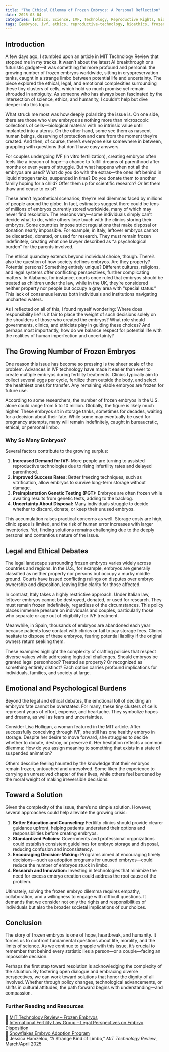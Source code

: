 ```yaml
---
title: "The Ethical Dilemma of Frozen Embryos: A Personal Reflection"
date: 2025-03-04
categories: [Ethics, Science, IVF, Technology, Reproductive Rights, Bioethics]
tags: [embryos, ivf, ethics, reproductive-technology, bioethics, frozen-embryos, science-and-society]
---
```


## Introduction
A few days ago, I stumbled upon an article in MIT Technology Review that stopped me in my tracks. It wasn’t about the latest AI breakthrough or a futuristic gadget—it was something far more profound and personal: the growing number of frozen embryos worldwide, sitting in cryopreservation tanks, caught in a strange limbo between potential life and uncertainty. The piece explored the ethical, legal, and emotional complexities surrounding these tiny clusters of cells, which hold so much promise yet remain shrouded in ambiguity. As someone who has always been fascinated by the intersection of science, ethics, and humanity, I couldn’t help but dive deeper into this topic.

What struck me most was how deeply polarizing the issue is. On one side, there are those who view embryos as nothing more than microscopic collections of cells—biological material with no intrinsic value until implanted into a uterus. On the other hand, some see them as nascent human beings, deserving of protection and care from the moment they’re created. And then, of course, there’s everyone else somewhere in between, grappling with questions that don’t have easy answers.

For couples undergoing IVF (in vitro fertilization), creating embryos often feels like a beacon of hope—a chance to fulfill dreams of parenthood after months or even years of struggle. But what happens when not all the embryos are used? What do you do with the extras—the ones left behind in liquid nitrogen tanks, suspended in time? Do you donate them to another family hoping for a child? Offer them up for scientific research? Or let them thaw and cease to exist?

These aren’t hypothetical scenarios; they’re real dilemmas faced by millions of people around the globe. In fact, estimates suggest there could be tens of millions of embryos currently stored worldwide, many of which may never find resolution. The reasons vary—some individuals simply can’t decide what to do, while others lose touch with the clinics storing their embryos. Some countries impose strict regulations that make disposal or donation nearly impossible. For example, in Italy, leftover embryos cannot be discarded, donated, or used for research. They must remain frozen indefinitely, creating what one lawyer described as “a psychological burden” for the parents involved.

The ethical quandary extends beyond individual choice, though. There’s also the question of how society defines embryos. Are they property? Potential persons? Something entirely unique? Different cultures, religions, and legal systems offer conflicting perspectives, further complicating matters. In Alabama, for instance, courts once ruled that embryos should be treated as children under the law, while in the UK, they’re considered neither property nor people but occupy a gray area with “special status.” This lack of consensus leaves both individuals and institutions navigating uncharted waters.

As I reflected on all of this, I found myself wondering: Where does responsibility lie? Is it fair to place the weight of such decisions solely on the shoulders of those who created the embryos? What role should governments, clinics, and ethicists play in guiding these choices? And perhaps most importantly, how do we balance respect for potential life with the realities of human imperfection and uncertainty?

## The Growing Number of Frozen Embryos
One reason this issue has become so pressing is the sheer scale of the problem. Advances in IVF technology have made it easier than ever to create multiple embryos during fertility treatments. Clinics typically aim to collect several eggs per cycle, fertilize them outside the body, and select the healthiest ones for transfer. Any remaining viable embryos are frozen for future use. 

According to some researchers, the number of frozen embryos in the U.S. alone could range from 5 to 10 million. Globally, the figure is likely much higher. These embryos sit in storage tanks, sometimes for decades, waiting for a decision about their fate. While some may eventually be used for pregnancy attempts, many will remain indefinitely, caught in bureaucratic, ethical, or personal limbo.

### Why So Many Embryos?
Several factors contribute to the growing surplus:
1. **Increased Demand for IVF:** More people are turning to assisted reproductive technologies due to rising infertility rates and delayed parenthood.
2. **Improved Success Rates:** Better freezing techniques, such as vitrification, allow embryos to survive long-term storage without damage.
3. **Preimplantation Genetic Testing (PGT):** Embryos are often frozen while awaiting results from genetic tests, adding to the backlog.
4. **Uncertainty About Disposal:** Many individuals struggle to decide whether to discard, donate, or keep their unused embryos.

This accumulation raises practical concerns as well. Storage costs are high, clinic space is limited, and the risk of human error increases with larger inventories. Yet, finding solutions remains challenging due to the deeply personal and contentious nature of the issue.

## Legal and Ethical Debates
The legal landscape surrounding frozen embryos varies widely across countries and regions. In the U.S., for example, embryos are generally classified as neither property nor persons but occupy a murky middle ground. Courts have issued conflicting rulings on disputes over embryo ownership and disposition, leaving little clarity for those affected.

In contrast, Italy takes a highly restrictive approach. Under Italian law, leftover embryos cannot be destroyed, donated, or used for research. They must remain frozen indefinitely, regardless of the circumstances. This policy places immense pressure on individuals and couples, particularly those who separate or age out of eligibility for IVF treatment.

Meanwhile, in Spain, thousands of embryos are abandoned each year because patients lose contact with clinics or fail to pay storage fees. Clinics hesitate to dispose of these embryos, fearing potential liability if the original owners return seeking them.

These examples highlight the complexity of crafting policies that respect diverse values while addressing logistical challenges. Should embryos be granted legal personhood? Treated as property? Or recognized as something entirely distinct? Each option carries profound implications for individuals, families, and society at large.

## Emotional and Psychological Burdens
Beyond the legal and ethical debates, the emotional toll of deciding an embryo’s fate cannot be overstated. For many, these tiny clusters of cells represent years of effort, expense, and heartache. They symbolize hopes and dreams, as well as fears and uncertainties.

Consider Lisa Holligan, a woman featured in the MIT article. After successfully conceiving through IVF, she still has one healthy embryo in storage. Despite her desire to move forward, she struggles to decide whether to donate, destroy, or preserve it. Her hesitation reflects a common dilemma: How do you assign meaning to something that exists in a state of suspended animation?

Others describe feeling haunted by the knowledge that their embryos remain frozen, untouched and unresolved. Some liken the experience to carrying an unresolved chapter of their lives, while others feel burdened by the moral weight of making irreversible decisions.

## Toward a Solution
Given the complexity of the issue, there’s no simple solution. However, several approaches could help alleviate the growing crisis:

1. **Better Education and Counseling:** Fertility clinics should provide clearer guidance upfront, helping patients understand their options and responsibilities before creating embryos.
2. **Standardized Policies:** Governments and professional organizations could establish consistent guidelines for embryo storage and disposal, reducing confusion and inconsistency.
3. **Encouraging Decision-Making:** Programs aimed at encouraging timely decisions—such as adoption programs for unused embryos—could reduce the number of embryos stuck in limbo.
4. **Research and Innovation:** Investing in technologies that minimize the need for excess embryo creation could address the root cause of the problem.

Ultimately, solving the frozen embryo dilemma requires empathy, collaboration, and a willingness to engage with difficult questions. It demands that we consider not only the rights and responsibilities of individuals but also the broader societal implications of our choices.

## Conclusion
The story of frozen embryos is one of hope, heartbreak, and humanity. It forces us to confront fundamental questions about life, morality, and the limits of science. As we continue to grapple with this issue, it’s crucial to remember that behind every statistic lies a person—or a couple—facing an impossible decision.

Perhaps the first step toward resolution is acknowledging the complexity of the situation. By fostering open dialogue and embracing diverse perspectives, we can work toward solutions that honor the dignity of all involved. Whether through policy changes, technological advancements, or shifts in cultural attitudes, the path forward begins with understanding—and compassion.

### Further Reading and Resources
📌 [MIT Technology Review – Frozen Embryos](https://www.technologyreview.com/)  
📌 [International Fertility Law Group – Legal Perspectives on Embryo Disposition](https://www.iflg.net/)  
📌 [Snowflakes Embryo Adoption Program](https://www.nightlight.org/snowflakes/)  
📌 Jessica Hamzelou, “A Strange Kind of Limbo,” *MIT Technology Review*, March/April 2025  


